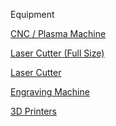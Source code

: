 Equipment

[CNC / Plasma Machine]()

[Laser Cutter (Full Size)]()

[Laser Cutter]()

[Engraving Machine]()

[3D Printers](/3dprint.md)